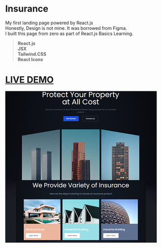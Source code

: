 # Insurance
My first landing page powered by React.js<br>
Honestly, Design is not mine. It was borrowed from Figma.<br>
I built this page from zero as part of React.js Basics Learning.
><b>React.js <br>JSX <br>Tailwind.CSS <br>React Icons</b>
# [LIVE DEMO](https://jeyefendi.github.io/insurance/)
![Logo](./COVER.webp)
